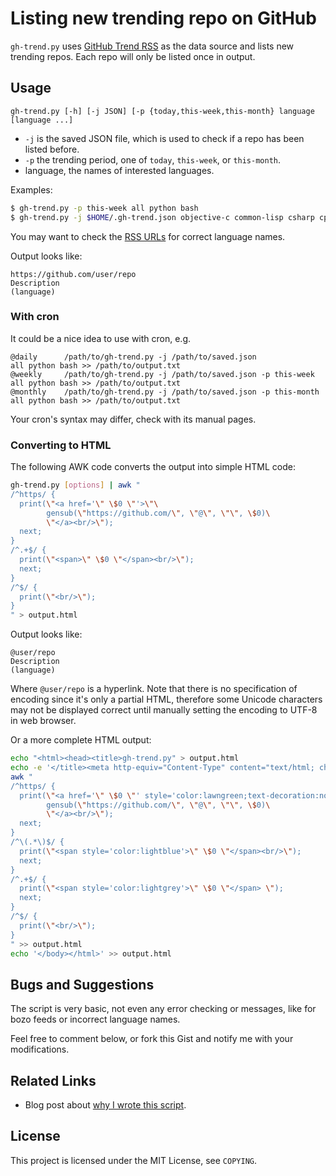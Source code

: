 Listing new trending repo on GitHub
===================================

`gh-trend.py` uses [GitHub Trend RSS][trendrss] as the data source and lists new trending repos. Each repo will only be listed once in output.

[trendrss]: http://github-trends.ryotarai.info/


Usage
-----

```
gh-trend.py [-h] [-j JSON] [-p {today,this-week,this-month} language [language ...]
```

* `-j` is the saved JSON file, which is used to check if a repo has been listed before.
* `-p` the trending period, one of `today`, `this-week`, or `this-month`.
* language, the names of interested languages.

Examples:

```bash
$ gh-trend.py -p this-week all python bash
$ gh-trend.py -j $HOME/.gh-trend.json objective-c common-lisp csharp cpp
```

You may want to check the [RSS URLs][trendrss] for correct language names.

Output looks like:

```
https://github.com/user/repo
Description
(language)
```

### With cron

It could be a nice idea to use with cron, e.g.

```
@daily      /path/to/gh-trend.py -j /path/to/saved.json               all python bash >> /path/to/output.txt
@weekly     /path/to/gh-trend.py -j /path/to/saved.json -p this-week  all python bash >> /path/to/output.txt
@monthly    /path/to/gh-trend.py -j /path/to/saved.json -p this-month all python bash >> /path/to/output.txt
```

Your cron's syntax may differ, check with its manual pages.


### Converting to HTML

The following AWK code converts the output into simple HTML code:

```bash
gh-trend.py [options] | awk "
/^https/ {
  print(\"<a href='\" \$0 \"'>\"\
        gensub(\"https://github.com/\", \"@\", \"\", \$0)\
        \"</a><br/>\");
  next;
}
/^.+$/ {
  print(\"<span>\" \$0 \"</span><br/>\");
  next;
}
/^$/ {
  print(\"<br/>\");
}
" > output.html
```

Output looks like:

```
@user/repo
Description
(language)
```

Where `@user/repo` is a hyperlink. Note that there is no specification of encoding since it's only a partial HTML, therefore some Unicode characters may not be displayed correct until manually setting the encoding to UTF-8 in web browser.

Or a more complete HTML output:

```bash
echo "<html><head><title>gh-trend.py" > output.html
echo -e '</title><meta http-equiv="Content-Type" content="text/html; charset=utf-8"></head><body style="background-color:#000;color:#aaa;font-family:Inconsolata;font-weight:bold">\n' >> output.html
awk "
/^https/ {
  print(\"<a href='\" \$0 \"' style='color:lawngreen;text-decoration:none'>\"\
        gensub(\"https://github.com/\", \"@\", \"\", \$0)\
        \"</a><br/>\");
  next;
}
/^\(.*\)$/ {
  print(\"<span style='color:lightblue'>\" \$0 \"</span><br/>\");
  next;
}
/^.+$/ {
  print(\"<span style='color:lightgrey'>\" \$0 \"</span> \");
  next;
}
/^$/ {
  print(\"<br/>\");
}
" >> output.html
echo '</body></html>' >> output.html
```


Bugs and Suggestions
--------------------

The script is very basic, not even any error checking or messages, like for bozo feeds or incorrect language names.

Feel free to comment below, or fork this Gist and notify me with your modifications.


Related Links
-------------

* Blog post about [why I wrote this script](http://blog.yjl.im/2013/10/checking-new-trending-repos-on-github.html).


License
-------

This project is licensed under the MIT License, see `COPYING`.
